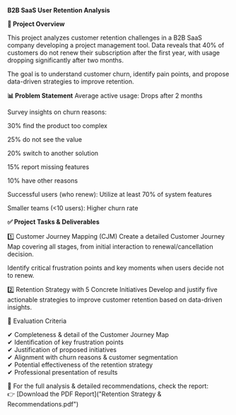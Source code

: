 **B2B SaaS User Retention Analysis**

**📌 Project Overview** <br/>

This project analyzes customer retention challenges in a B2B SaaS company developing a project management tool. Data reveals that 40% of customers do not renew their subscription after the first year, with usage dropping significantly after two months.

The goal is to understand customer churn, identify pain points, and propose data-driven strategies to improve retention.

**📊 Problem Statement**
Average active usage: Drops after 2 months

Survey insights on churn reasons:

30% find the product too complex

25% do not see the value

20% switch to another solution

15% report missing features

10% have other reasons

Successful users (who renew): Utilize at least 70% of system features

Smaller teams (<10 users): Higher churn rate

**✅ Project Tasks & Deliverables** <br/>

1️⃣ Customer Journey Mapping (CJM)
Create a detailed Customer Journey Map covering all stages, from initial interaction to renewal/cancellation decision.

Identify critical frustration points and key moments when users decide not to renew.

2️⃣ Retention Strategy with 5 Concrete Initiatives
Develop and justify five actionable strategies to improve customer retention based on data-driven insights.

📌 Evaluation Criteria <br/>

✔ Completeness & detail of the Customer Journey Map <br/>
✔ Identification of key frustration points <br/>
✔ Justification of proposed initiatives <br/>
✔ Alignment with churn reasons & customer segmentation <br/>
✔ Potential effectiveness of the retention strategy <br/>
✔ Professional presentation of results <br/>

 📄 For the full analysis & detailed recommendations, check the report:  
👉 [Download the PDF Report]("Retention Strategy & Recommendations.pdf")
